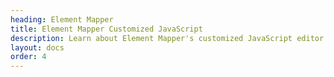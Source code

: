 ```yaml
---
heading: Element Mapper
title: Element Mapper Customized JavaScript
description: Learn about Element Mapper's customized JavaScript editor.
layout: docs
order: 4
---
```

